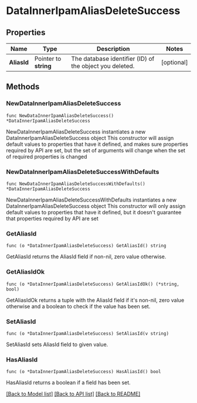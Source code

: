 # DataInnerIpamAliasDeleteSuccess

## Properties

Name | Type | Description | Notes
------------ | ------------- | ------------- | -------------
**AliasId** | Pointer to **string** | The database identifier (ID) of the object you deleted. | [optional] 

## Methods

### NewDataInnerIpamAliasDeleteSuccess

`func NewDataInnerIpamAliasDeleteSuccess() *DataInnerIpamAliasDeleteSuccess`

NewDataInnerIpamAliasDeleteSuccess instantiates a new DataInnerIpamAliasDeleteSuccess object
This constructor will assign default values to properties that have it defined,
and makes sure properties required by API are set, but the set of arguments
will change when the set of required properties is changed

### NewDataInnerIpamAliasDeleteSuccessWithDefaults

`func NewDataInnerIpamAliasDeleteSuccessWithDefaults() *DataInnerIpamAliasDeleteSuccess`

NewDataInnerIpamAliasDeleteSuccessWithDefaults instantiates a new DataInnerIpamAliasDeleteSuccess object
This constructor will only assign default values to properties that have it defined,
but it doesn't guarantee that properties required by API are set

### GetAliasId

`func (o *DataInnerIpamAliasDeleteSuccess) GetAliasId() string`

GetAliasId returns the AliasId field if non-nil, zero value otherwise.

### GetAliasIdOk

`func (o *DataInnerIpamAliasDeleteSuccess) GetAliasIdOk() (*string, bool)`

GetAliasIdOk returns a tuple with the AliasId field if it's non-nil, zero value otherwise
and a boolean to check if the value has been set.

### SetAliasId

`func (o *DataInnerIpamAliasDeleteSuccess) SetAliasId(v string)`

SetAliasId sets AliasId field to given value.

### HasAliasId

`func (o *DataInnerIpamAliasDeleteSuccess) HasAliasId() bool`

HasAliasId returns a boolean if a field has been set.


[[Back to Model list]](../README.md#documentation-for-models) [[Back to API list]](../README.md#documentation-for-api-endpoints) [[Back to README]](../README.md)


